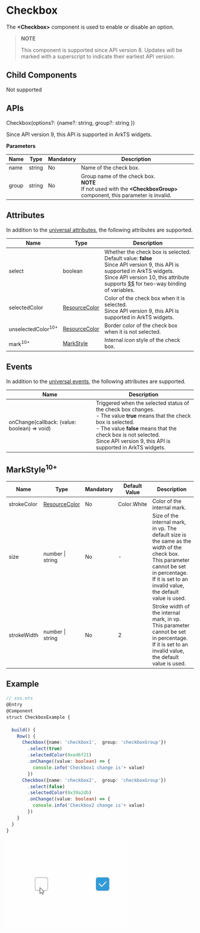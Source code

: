 # Checkbox

The **\<Checkbox>** component is used to enable or disable an option.

>  **NOTE**
>
>  This component is supported since API version 8. Updates will be marked with a superscript to indicate their earliest API version.

## Child Components

Not supported

## APIs

Checkbox(options?: {name?: string,  group?: string })

Since API version 9, this API is supported in ArkTS widgets.

**Parameters**

| Name | Type| Mandatory | Description|
| --------| --------| ------ | -------- |
| name    | string | No| Name of the check box.|
| group   | string | No| Group name of the check box.<br>**NOTE**<br>If not used with the **\<CheckboxGroup>** component, this parameter is invalid.|

## Attributes

In addition to the [universal attributes](ts-universal-attributes-size.md), the following attributes are supported.


| Name         | Type| Description|
| ------------- | ------- | -------- |
| select        | boolean | Whether the check box is selected.<br>Default value: **false**<br>Since API version 9, this API is supported in ArkTS widgets.<br>Since API version 10, this attribute supports [$$](../../quick-start/arkts-two-way-sync.md) for two-way binding of variables.|
| selectedColor | [ResourceColor](ts-types.md#resourcecolor) | Color of the check box when it is selected.<br>Since API version 9, this API is supported in ArkTS widgets.|
| unselectedColor<sup>10+</sup> | [ResourceColor](ts-types.md#resourcecolor) | Border color of the check box when it is not selected.|
| mark<sup>10+</sup> | [MarkStyle](#markstyle10) | Internal icon style of the check box.|

## Events

In addition to the [universal events](ts-universal-events-click.md), the following attributes are supported.

| Name                                         | Description                                                  |
| -------------------------------------------- | ------------------------------------------------------------ |
| onChange(callback: (value: boolean) => void) | Triggered when the selected status of the check box changes.<br>- The value **true** means that the check box is selected.<br>- The value **false** means that the check box is not selected.<br>Since API version 9, this API is supported in ArkTS widgets. |

## MarkStyle<sup>10+</sup>

| Name       | Type                                      | Mandatory| Default Value     | Description                                                        |
| ----------- | ------------------------------------------ | ---- | ----------- | ------------------------------------------------------------ |
| strokeColor | [ResourceColor](ts-types.md#resourcecolor) | No  | Color.White | Color of the internal mark.                                              |
| size        | number \| string                 | No  | -           | Size of the internal mark, in vp. The default size is the same as the width of the check box.<br>This parameter cannot be set in percentage. If it is set to an invalid value, the default value is used.|
| strokeWidth | number \| string                 | No  | 2           | Stroke width of the internal mark, in vp. This parameter cannot be set in percentage. If it is set to an invalid value, the default value is used.|

## Example

```ts
// xxx.ets
@Entry
@Component
struct CheckboxExample {

  build() {
    Row() {
      Checkbox({name: 'checkbox1',  group: 'checkboxGroup'})
        .select(true)
        .selectedColor(0xed6f21)
        .onChange((value: boolean) => {
          console.info('Checkbox1 change is'+ value)
        })
      Checkbox({name: 'checkbox2',  group: 'checkboxGroup'})
        .select(false)
        .selectedColor(0x39a2db)
        .onChange((value: boolean) => {
          console.info('Checkbox2 change is'+ value)
        })
    }
  }
}
```


![](figures/checkbox.gif)

